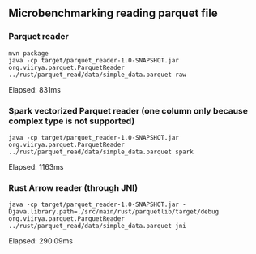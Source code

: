 ## Microbenchmarking reading parquet file

### Parquet reader

    mvn package 
    java -cp target/parquet_reader-1.0-SNAPSHOT.jar org.viirya.parquet.ParquetReader ../rust/parquet_read/data/simple_data.parquet raw

Elapsed: 831ms

### Spark vectorized Parquet reader (one column only because complex type is not supported)

    java -cp target/parquet_reader-1.0-SNAPSHOT.jar org.viirya.parquet.ParquetReader ../rust/parquet_read/data/simple_data.parquet spark

Elapsed: 1163ms

### Rust Arrow reader (through JNI)

    java -cp target/parquet_reader-1.0-SNAPSHOT.jar -Djava.library.path=./src/main/rust/parquetlib/target/debug org.viirya.parquet.ParquetReader ../rust/parquet_read/data/simple_data.parquet jni

Elapsed: 290.09ms